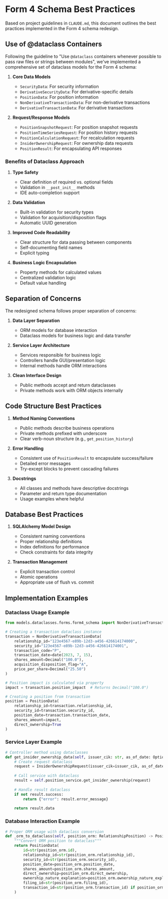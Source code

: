 # Form 4 Schema Best Practices

Based on project guidelines in `CLAUDE.md`, this document outlines the best practices implemented in the Form 4 schema redesign.

## Use of @dataclass Containers

Following the guideline to "Use `@dataclass` containers whenever possible to pass raw files or strings between modules", we've implemented a comprehensive set of dataclass models for the Form 4 schema:

1. **Core Data Models**
   - `SecurityData`: For security information
   - `DerivativeSecurityData`: For derivative-specific details
   - `PositionData`: For position information
   - `NonDerivativeTransactionData`: For non-derivative transactions
   - `DerivativeTransactionData`: For derivative transactions

2. **Request/Response Models**
   - `PositionSnapshotRequest`: For position snapshot requests
   - `PositionTimeSeriesRequest`: For position history requests
   - `PositionCalculationRequest`: For recalculation requests
   - `InsiderOwnershipRequest`: For ownership data requests
   - `PositionResult`: For encapsulating API responses

### Benefits of Dataclass Approach

1. **Type Safety**
   - Clear definition of required vs. optional fields
   - Validation in `__post_init__` methods
   - IDE auto-completion support

2. **Data Validation**
   - Built-in validation for security types
   - Validation for acquisition/disposition flags
   - Automatic UUID generation

3. **Improved Code Readability**
   - Clear structure for data passing between components
   - Self-documenting field names
   - Explicit typing

4. **Business Logic Encapsulation**
   - Property methods for calculated values
   - Centralized validation logic
   - Default value handling

## Separation of Concerns

The redesigned schema follows proper separation of concerns:

1. **Data Layer Separation**
   - ORM models for database interaction
   - Dataclass models for business logic and data transfer

2. **Service Layer Architecture**
   - Services responsible for business logic
   - Controllers handle GUI/presentation logic
   - Internal methods handle ORM interactions

3. **Clean Interface Design**
   - Public methods accept and return dataclasses
   - Private methods work with ORM objects internally

## Code Structure Best Practices

1. **Method Naming Conventions**
   - Public methods describe business operations
   - Private methods prefixed with underscore
   - Clear verb-noun structure (e.g., `get_position_history`)

2. **Error Handling**
   - Consistent use of `PositionResult` to encapsulate success/failure
   - Detailed error messages
   - Try-except blocks to prevent cascading failures

3. **Docstrings**
   - All classes and methods have descriptive docstrings
   - Parameter and return type documentation
   - Usage examples where helpful

## Database Best Practices

1. **SQLAlchemy Model Design**
   - Consistent naming conventions
   - Proper relationship definitions
   - Index definitions for performance
   - Check constraints for data integrity

2. **Transaction Management**
   - Explicit transaction control
   - Atomic operations
   - Appropriate use of flush vs. commit

## Implementation Examples

### Dataclass Usage Example

```python
from models.dataclasses.forms.form4_schema import NonDerivativeTransactionData, PositionData

# Creating a transaction dataclass instance
transaction = NonDerivativeTransactionData(
    relationship_id="123e4567-e89b-12d3-a456-426614174000",
    security_id="123e4567-e89b-12d3-a456-426614174001",
    transaction_code="P",
    transaction_date=date(2023, 7, 15),
    shares_amount=Decimal("100.0"),
    acquisition_disposition_flag="A",
    price_per_share=Decimal("25.50")
)

# Position impact is calculated via property
impact = transaction.position_impact  # Returns Decimal("100.0")

# Creating a position from transaction
position = PositionData(
    relationship_id=transaction.relationship_id,
    security_id=transaction.security_id,
    position_date=transaction.transaction_date,
    shares_amount=impact,
    direct_ownership=True
)
```

### Service Layer Example

```python
# Controller method using dataclasses
def get_insider_ownership_data(self, issuer_cik: str, as_of_date: Optional[date] = None) -> Dict[str, Any]:
    # Create request dataclass
    request = InsiderOwnershipRequest(issuer_cik=issuer_cik, as_of_date=as_of_date)
    
    # Call service with dataclass
    result = self.position_service.get_insider_ownership(request)
    
    # Handle result dataclass
    if not result.success:
        return {"error": result.error_message}
    
    return result.data
```

### Database Interaction Example

```python
# Proper ORM usage with dataclass conversion
def _orm_to_dataclass(self, position_orm: RelationshipPosition) -> PositionData:
    """Convert ORM position to dataclass"""
    return PositionData(
        id=str(position_orm.id),
        relationship_id=str(position_orm.relationship_id),
        security_id=str(position_orm.security_id),
        position_date=position_orm.position_date,
        shares_amount=position_orm.shares_amount,
        direct_ownership=position_orm.direct_ownership,
        ownership_nature_explanation=position_orm.ownership_nature_explanation,
        filing_id=str(position_orm.filing_id),
        transaction_id=str(position_orm.transaction_id) if position_orm.transaction_id else None
    )
```